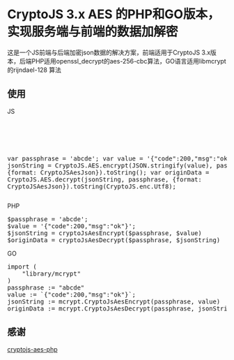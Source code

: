 # CryptoJS 3.x AES 的PHP和GO版本，实现服务端与前端的数据加解密
这是一个JS前端与后端加密json数据的解决方案，前端适用于CryptoJS 3.x版本，后端PHP适用openssl_decrypt的aes-256-cbc算法，GO语言适用libmcrypt的rijndael-128
算法

## 使用
JS
<pre>
<script type="text/javascript" src="aes.js"></script>
<script type="text/javascript" src="aes-json-format.js"></script>
var passphrase = 'abcde';
var value = '{"code":200,"msg":"ok"}';
var jsonString = CryptoJS.AES.encrypt(JSON.stringify(value), passphrase, {format: CryptoJSAesJson}).toString();
var originData = CryptoJS.AES.decrypt(jsonString, passphrase, {format: CryptoJSAesJson}).toString(CryptoJS.enc.Utf8);
</pre>

PHP
<pre>
$passphrase = 'abcde';
$value = '{"code":200,"msg":"ok"}';
$jsonString = cryptoJsAesEncrypt($passphrase, $value)
$originData = cryptoJsAesDecrypt($passphrase, $jsonString)
</pre>

GO
<pre>
import (
	"library/mcrypt"
)
passphrase := "abcde"
value := `{"code":200,"msg":"ok"}`;
jsonString := mcrypt.CryptoJsAesEncrypt(passphrase, value)
originData := mcrypt.CryptoJsAesDecrypt(passphrase, jsonString)
</pre>

## 感谢
[cryptojs-aes-php](https://github.com/brainfoolong/cryptojs-aes-php)
